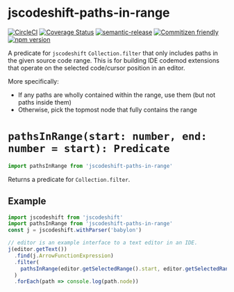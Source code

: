 # jscodeshift-paths-in-range

[![CircleCI](https://circleci.com/gh/jedwards1211/jscodeshift-paths-in-range.svg?style=svg)](https://circleci.com/gh/jedwards1211/jscodeshift-paths-in-range)
[![Coverage Status](https://codecov.io/gh/jedwards1211/jscodeshift-paths-in-range/branch/master/graph/badge.svg)](https://codecov.io/gh/jedwards1211/jscodeshift-paths-in-range)
[![semantic-release](https://img.shields.io/badge/%20%20%F0%9F%93%A6%F0%9F%9A%80-semantic--release-e10079.svg)](https://github.com/semantic-release/semantic-release)
[![Commitizen friendly](https://img.shields.io/badge/commitizen-friendly-brightgreen.svg)](http://commitizen.github.io/cz-cli/)
[![npm version](https://badge.fury.io/js/jscodeshift-paths-in-range.svg)](https://badge.fury.io/js/jscodeshift-paths-in-range)

A predicate for `jscodeshift` `Collection.filter` that only includes paths in the given source code range.
This is for building IDE codemod extensions that operate on the selected code/cursor position in an editor.

More specifically:

- If any paths are wholly contained within the range, use them (but not paths inside them)
- Otherwise, pick the topmost node that fully contains the range

# `pathsInRange(start: number, end: number = start): Predicate`

```js
import pathsInRange from 'jscodeshift-paths-in-range'
```

Returns a predicate for `Collection.filter`.

## Example

```js
import jscodeshift from 'jscodeshift'
import pathsInRange from 'jscodeshift-paths-in-range'
const j = jscodeshift.withParser('babylon')

// editor is an example interface to a text editor in an IDE.
j(editor.getText())
  .find(j.ArrowFunctionExpression)
  .filter(
    pathsInRange(editor.getSelectedRange().start, editor.getSelectedRange().end)
  )
  .forEach(path => console.log(path.node))
```
